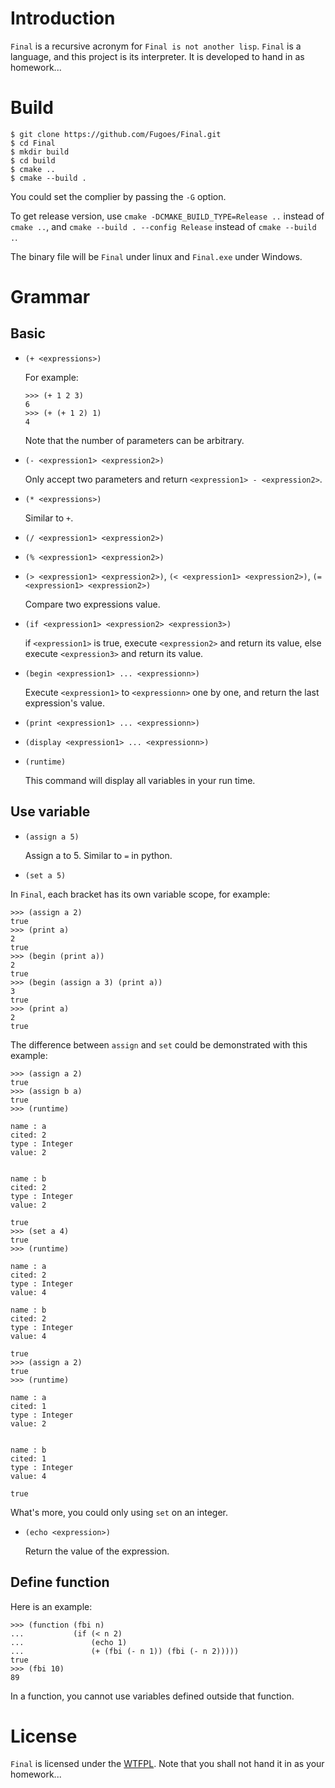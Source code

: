 # Introduction

`Final` is a recursive acronym for `Final is not another lisp`. `Final` is a language, and this project is its interpreter. It is developed to hand in as homework...

# Build

```
$ git clone https://github.com/Fugoes/Final.git
$ cd Final
$ mkdir build
$ cd build
$ cmake ..
$ cmake --build .
```

You could set the complier by passing the `-G` option.

To get release version, use `cmake -DCMAKE_BUILD_TYPE=Release ..` instead of `cmake ..`, and `cmake --build . --config Release` instead of `cmake --build .`.

The binary file will be `Final` under linux and `Final.exe` under Windows.

# Grammar

## Basic

* `(+ <expressions>)`

  For example:

  ```
  >>> (+ 1 2 3)
  6
  >>> (+ (+ 1 2) 1)
  4
  ```

  Note that the number of parameters can be arbitrary.

* `(- <expression1> <expression2>)`

  Only accept two parameters and return `<expression1> - <expression2>`.

* `(* <expressions>)`

  Similar to `+`.

* `(/ <expression1> <expression2>)`

* `(% <expression1> <expression2>)`


* `(> <expression1> <expression2>)`, `(< <expression1> <expression2>)`, `(= <expression1> <expression2>)`

  Compare two expressions value.

* `(if <expression1> <expression2> <expression3>)`

  if `<expression1>` is true, execute `<expression2>` and return its value, else execute `<expression3>` and return its value.

* `(begin <expression1> ... <expressionn>)`

  Execute `<expression1>` to `<expressionn>` one by one, and return the last expression's value.

* `(print <expression1> ... <expressionn>)`

* `(display <expression1> ... <expressionn>)`

* `(runtime)`

  This command will display all variables in your run time.


## Use variable

* `(assign a 5)`

  Assign a to 5. Similar to `=` in python.

* `(set a 5)`

In `Final`, each bracket has its own variable scope, for example:

```
>>> (assign a 2)
true
>>> (print a)
2
true
>>> (begin (print a))
2
true
>>> (begin (assign a 3) (print a))
3
true
>>> (print a)
2
true
```

The difference between `assign` and `set` could be demonstrated with this example:

```
>>> (assign a 2)
true
>>> (assign b a)
true
>>> (runtime)

name : a
cited: 2
type : Integer
value: 2


name : b
cited: 2
type : Integer
value: 2

true
>>> (set a 4)
true
>>> (runtime)

name : a
cited: 2
type : Integer
value: 4

name : b
cited: 2
type : Integer
value: 4

true
>>> (assign a 2)
true
>>> (runtime)

name : a
cited: 1
type : Integer
value: 2


name : b
cited: 1
type : Integer
value: 4

true
```

What's more, you could only using `set` on an integer.

* `(echo <expression>)`

  Return the value of the expression.

## Define function

Here is an example:

```
>>> (function (fbi n)
...           (if (< n 2)
...               (echo 1)
...               (+ (fbi (- n 1)) (fbi (- n 2)))))
true
>>> (fbi 10)
89
```

In a function, you cannot use variables defined outside that function.

# License

`Final` is licensed under the [WTFPL](http://www.wtfpl.net/). Note that you shall not hand it in as your homework...
